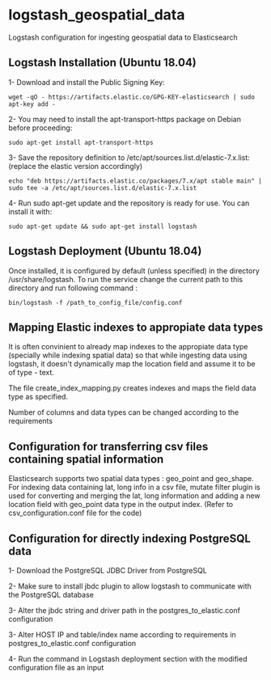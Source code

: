 # logstash_geospatial_data
Logstash configuration for ingesting geospatial data to Elasticsearch 

## Logstash Installation (Ubuntu 18.04)
1- Download and install the Public Signing Key:
```
wget -qO - https://artifacts.elastic.co/GPG-KEY-elasticsearch | sudo apt-key add -
```
2- You may need to install the apt-transport-https package on Debian before proceeding:
```
sudo apt-get install apt-transport-https
```
3- Save the repository definition to /etc/apt/sources.list.d/elastic-7.x.list: (replace the elastic version accordingly)
```
echo "deb https://artifacts.elastic.co/packages/7.x/apt stable main" | sudo tee -a /etc/apt/sources.list.d/elastic-7.x.list
```
4- Run sudo apt-get update and the repository is ready for use. You can install it with:
```
sudo apt-get update && sudo apt-get install logstash
```
## Logstash Deployment (Ubuntu 18.04)

 Once installed, it is configured by default (unless specified) in the directory /usr/share/logstash.
To run the service change the current path to this directory and run following command : 
```
bin/logstash -f /path_to_config_file/config.conf
```
## Mapping Elastic indexes to appropiate data types 

It is often convinient to already map indexes to the appropiate data type (specially while indexing spatial data) so that while ingesting data using logstash, it doesn't dynamically map the location field and assume it to be of type - text. 

The file create_index_mapping.py creates indexes and maps the field data type as specified.

Number of columns and data types can  be changed according to the requirements   


## Configuration for transferring csv files containing spatial information 

Elasticsearch supports two spatial data types : geo_point and geo_shape.
For indexing data containing lat, long info in a csv file, mutate filter plugin is used  for converting and merging the lat, long information and adding a new location field with geo_point data type in the output index. (Refer to csv_configuration.conf file for the code)  

## Configuration for directly indexing PostgreSQL data 
 
 1- Download the PostgreSQL JDBC Driver from PostgreSQL
 
 2- Make sure to install jbdc plugin to allow logstash to communicate with the PostgreSQL database
 
 3- Alter the jbdc string and driver path in the postgres_to_elastic.conf configuration
 
 3- Alter HOST IP and table/index name according to requirements in postgres_to_elastic.conf configuration
 
 4- Run the command in Logstash deployment section with the modified configuration file as an input

